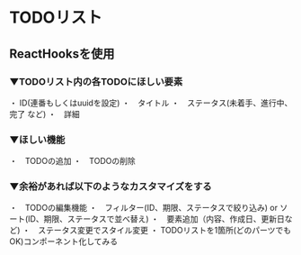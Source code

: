 # TODOリスト
## ReactHooksを使用
### ▼TODOリスト内の各TODOにほしい要素
・ ID(連番もしくはuuidを設定)
・　タイトル
・　ステータス(未着手、進行中、完了 など)
・　詳細

### ▼ほしい機能
・　TODOの追加
・　TODOの削除

### ▼余裕があれば以下のようなカスタマイズをする
・　TODOの編集機能
・　フィルター(ID、期限、ステータスで絞り込み) or ソート(ID、期限、ステータスで並べ替え)
・　要素追加（内容、作成日、更新日など)
・　ステータス変更でスタイル変更
・ TODOリストを1箇所(どのパーツでもOK)コンポーネント化してみる
